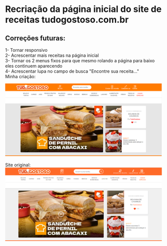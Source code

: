 # Recriação da página inicial do site de receitas tudogostoso.com.br

<h2>Correções futuras:</h2>
1- Tornar responsivo <br>
2- Acrescentar mais receitas na página inicial <br>
3- Tornar os 2 menus fixos para que mesmo rolando a página para baixo eles continuem aparecendo <br>
4- Acrescentar lupa no campo de busca "Encontre sua receita..."
<br>
Minha criação: <br>

![Screenshot](meuSite.png)
<br><br>
Site original:
![Screenshot](siteOriginal.png)